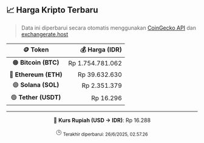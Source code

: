 

<!-- HARGA_KRIPTO -->
## 📈 Harga Kripto Terbaru

> Data ini diperbarui secara otomatis menggunakan [CoinGecko API](https://www.coingecko.com/) dan [exchangerate.host](https://exchangerate.host/)

<div align="center">

| 🪙 Token | 💰 Harga (IDR) |
|:------:|---------------:|
| 🟠 **Bitcoin (BTC)**   | Rp 1.754.781.062 |
| 🔵 **Ethereum (ETH)**  | Rp 39.632.630 |
| 🟣 **Solana (SOL)**    | Rp 2.351.379 |
| 🟢 **Tether (USDT)**   | Rp 16.296 |

---

💱 **Kurs Rupiah (USD → IDR)**: Rp 16.288

🕒 <sub>Terakhir diperbarui: 26/6/2025, 02.57.26</sub>

</div>
<!-- /HARGA_KRIPTO -->